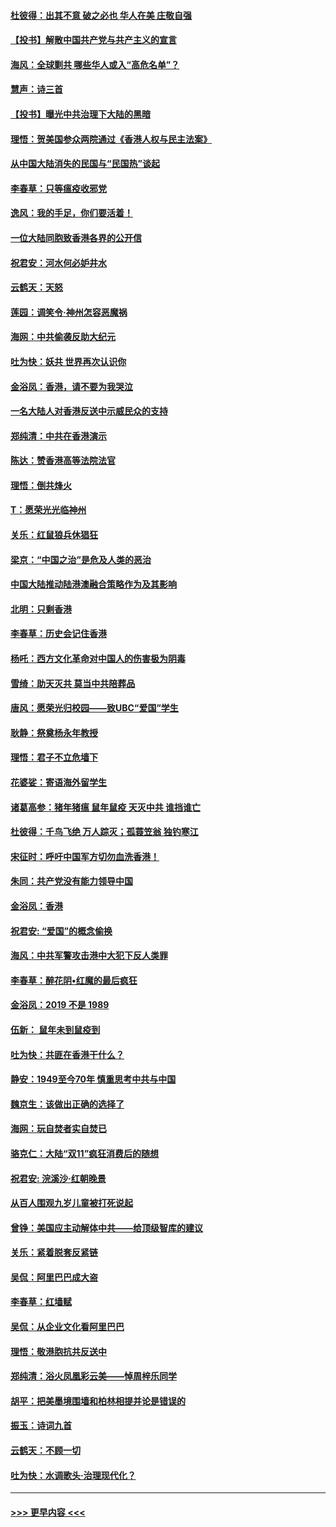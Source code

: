 #### [杜彼得：出其不意 破之必也 华人在美 庄敬自强](../pages/nsc993/n11679554.md?t=11260611) 
#### [【投书】解散中国共产党与共产主义的宣言](../pages/nsc993/n11679177.md?t=11260611) 
#### [海风：全球剿共 哪些华人或入“高危名单”？](../pages/nsc993/n11678617.md?t=11260611) 
#### [慧声：诗三首](../pages/nsc993/n11678848.md?t=11260611) 
#### [【投书】曝光中共治理下大陆的黑暗](../pages/nsc993/n11678674.md?t=11260611) 
#### [理悟：贺美国参众两院通过《香港人权与民主法案》](../pages/nsc993/n11678104.md?t=11260611) 
#### [从中国大陆消失的民国与“民国热”谈起](../pages/nsc993/n11678075.md?t=11260611) 
#### [李春草：只等瘟疫收邪党](../pages/nsc993/n11677308.md?t=11260611) 
#### [逸风：我的手足，你们要活着！](../pages/nsc993/n11676352.md?t=11260611) 
#### [一位大陆同胞致香港各界的公开信](../pages/nsc993/n11675761.md?t=11260611) 
#### [祝君安：河水何必妒井水](../pages/nsc993/n11675746.md?t=11260611) 
#### [云鹤天：天怒](../pages/nsc993/n11675718.md?t=11260611) 
#### [莲园：调笑令‧神州怎容恶魔祸](../pages/nsc993/n11675648.md?t=11260611) 
#### [海网：中共偷袭反助大纪元](../pages/nsc993/n11673515.md?t=11260611) 
#### [吐为快：妖共 世界再次认识你](../pages/nsc993/n11673506.md?t=11260611) 
#### [金浴凤：香港，请不要为我哭泣](../pages/nsc993/n11673248.md?t=11260611) 
#### [一名大陆人对香港反送中示威民众的支持](../pages/nsc993/n11672615.md?t=11260611) 
#### [郑纯清：中共在香港演示](../pages/nsc993/n11670539.md?t=11260611) 
#### [陈达：赞香港高等法院法官](../pages/nsc993/n11669542.md?t=11260611) 
#### [理悟：倒共烽火](../pages/nsc993/n11668844.md?t=11260611) 
#### [T：愿荣光光临神州](../pages/nsc993/n11668421.md?t=11260611) 
#### [关乐：红鼠狼兵休猖狂](../pages/nsc993/n11668378.md?t=11260611) 
#### [梁京：“中国之治”是危及人类的恶治](../pages/nsc993/n11668328.md?t=11260611) 
#### [中国大陆推动陆港澳融合策略作为及其影响](../pages/nsc993/n11668157.md?t=11260611) 
#### [北明：只剩香港](../pages/nsc993/n11668002.md?t=11260611) 
#### [李春草：历史会记住香港](../pages/nsc993/n11667927.md?t=11260611) 
#### [杨吒：西方文化革命对中国人的伤害极为阴毒](../pages/nsc993/n11664521.md?t=11260611) 
#### [雪绮：助天灭共 莫当中共陪葬品](../pages/nsc993/n11662650.md?t=11260611) 
#### [唐风：愿荣光归校园——致UBC“爱国”学生](../pages/nsc993/n11662194.md?t=11260611) 
#### [耿静：祭奠杨永年教授](../pages/nsc993/n11662514.md?t=11260611) 
#### [理悟：君子不立危墙下](../pages/nsc993/n11662172.md?t=11260611) 
#### [花婆娑：寄语海外留学生](../pages/nsc993/n11662121.md?t=11260611) 
#### [诸葛高参：猪年猪瘟 鼠年鼠疫 天灭中共 谁挡谁亡](../pages/nsc993/n11661980.md?t=11260611) 
#### [杜彼得：千鸟飞绝 万人踪灭；孤蓑笠翁 独钓寒江](../pages/nsc993/n11661170.md?t=11260611) 
#### [宋征时：呼吁中国军方切勿血洗香港！](../pages/nsc993/n11415318.md?t=11260611) 
#### [朱同：共产党没有能力领导中国](../pages/nsc993/n11660421.md?t=11260611) 
#### [金浴凤：香港](../pages/nsc993/n11660419.md?t=11260611) 
#### [祝君安: “爱国”的概念偷换](../pages/nsc993/n11659706.md?t=11260611) 
#### [海风：中共军警攻击港中大犯下反人类罪](../pages/nsc993/n11659632.md?t=11260611) 
#### [李春草：醉花阴•红魔的最后疯狂](../pages/nsc993/n11659287.md?t=11260611) 
#### [金浴凤：2019 不是 1989](../pages/nsc993/n11657663.md?t=11260611) 
#### [伍新： 鼠年未到鼠疫到](../pages/nsc993/n11655098.md?t=11260611) 
#### [吐为快：共匪在香港干什么？](../pages/nsc993/n11654891.md?t=11260611) 
#### [静安：1949至今70年 慎重思考中共与中国](../pages/nsc993/n11651244.md?t=11260611) 
#### [魏京生：该做出正确的选择了](../pages/nsc993/n11653084.md?t=11260611) 
#### [海网：玩自焚者实自焚已](../pages/nsc993/n11652423.md?t=11260611) 
#### [骆克仁：大陆“双11”疯狂消费后的随想](../pages/nsc993/n11652305.md?t=11260611) 
#### [祝君安: 浣溪沙·红朝晚景](../pages/nsc993/n11652258.md?t=11260611) 
#### [从百人围观九岁儿童被打死说起](../pages/nsc993/n11651030.md?t=11260611) 
#### [曾铮：美国应主动解体中共——给顶级智库的建议](../pages/nsc993/n11649888.md?t=11260611) 
#### [关乐：紧着脱套反紧链](../pages/nsc993/n11649069.md?t=11260611) 
#### [吴侃：阿里巴巴成大盗](../pages/nsc993/n11645523.md?t=11260611) 
#### [李春草：红墙赋](../pages/nsc993/n11646389.md?t=11260611) 
#### [吴侃：从企业文化看阿里巴巴](../pages/nsc993/n11645476.md?t=11260611) 
#### [理悟：敬港胞抗共反送中](../pages/nsc993/n11645466.md?t=11260611) 
#### [郑纯清：浴火凤凰彩云美——悼周梓乐同学](../pages/nsc993/n11645155.md?t=11260611) 
#### [胡平：把美墨境围墙和柏林相提并论是错误的](../pages/nsc993/n11645134.md?t=11260611) 
#### [振玉：诗词九首](../pages/nsc993/n11644081.md?t=11260611) 
#### [云鹤天：不顾一切](../pages/nsc993/n11643508.md?t=11260611) 
#### [吐为快：水调歌头·治理现代化？](../pages/nsc993/n11643485.md?t=11260611) 

----
#### [ >>> 更早内容 <<< ](../indexes/nsc993-earlier.md)
